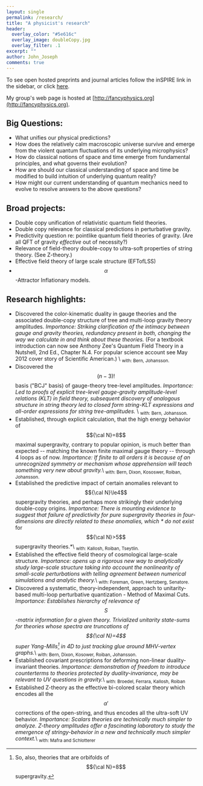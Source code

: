 ```yaml
---
layout: single
permalink: /research/
title: "A physicist's research"
header:
  overlay_color: "#5e616c"
  overlay_image: doubleCopy.jpg
  overlay_filter: .1
excerpt: ""
author: John_Joseph
comments: true
---
```

To see open hosted preprints and journal articles follow the inSPIRE link in the sidebar,
or click [here](http://inspirehep.net/search?ln=en&ln=en&p=find+a+J+J++carrasco&of=hb&action_search=Search&sf=&so=d&rm=&rg=100&sc=0).

My group's web page is hosted at [http://fancyphysics.org](http://fancyphysics.org).

## Big Questions:
  * What unifies our physical predictions?
  * How does the relatively calm macroscopic universe survive and emerge from the violent quantum fluctuations of its underlying microphysics?
  * How do classical notions of space and time emerge from fundamental principles, and what governs their evolution?
  * How are should our classical understanding of space and time be modified to build intuition of underlying quantum reality?
  * How might our current understanding of quantum mechanics need to evolve to resolve answers to the above questions?

## Broad projects:
  * Double copy unification of relativistic quantum field theories.
  * Double copy relevance for classical predictions in perturbative gravity.
  * Predictivity question re: pointlike quantum field theories of gravity. (Are all QFT of gravity *effective* out of necessity?)
  * Relevance of field-theory double-copy to ultra-soft properties of string theory.  (See Z-theory.)
  * Effective field theory of large scale structure (EFTofLSS)
  * $$\alpha$$-Attractor Inflationary models.

## Research highlights:
  * Discovered the color-kinematic duality in gauge theories and the associated double-copy structure of tree and multi-loop gravity theory amplitudes.  *Importance: Striking clarification of the intimacy between gauge and gravity theories, redundancy present in both,  changing the way we calculate in and think about these theories.* (For a textbook introduction can now see Anthony Zee's Quantum Field Theory in a Nutshell,  2nd Ed., Chapter N.4.  For popular science account see May 2012 cover story of Scientific American.)  \\
  <sub> with: Bern, Johansson. </sub>
  * Discovered the $$(n-3)!$$ basis ("BCJ" basis) of gauge-theory tree-level amplitudes.   *Importance: Led to proofs of explicit tree-level gauge-gravity amplitude-level relations (KLT) in field theory, subsequent discovery of analogous structure in string theory led to closed form string-KLT expressions and all-order expressions for string tree-amplitudes.* \\
  <sub>with: Bern, Johansson. </sub>
  * Established, through explicit calculation, that the high energy behavior of $${\cal N}=8$$ maximal supergravity, contrary to popular opinion, is much better than expected -- matching the known finite maximal gauge theory -- through 4 loops as of now. *Importance: If finite to all orders it is because of an unrecognized symmetry or mechanism whose apprehension will teach something very new about gravity.*\\
  <sub> with: Bern, Dixon, Kososwer, Roiban, Johansson. </sub>
  * Established the predictive impact of certain anomalies relevant to $${\cal N}\le4$$ supergravity theories, and perhaps more strikingly their underlying double-copy origins.  *Importance: There is mounting evidence to suggest that failure of predictivity for pure supergravity theories in four-dimensions are directly related to these anomalies, which * do not exist* for $${\cal N}>5$$ supergravity theories.*\\
<sub>with: Kallosh, Roiban, Tseytlin.</sub>
 * Established the effective field theory of cosmological large-scale structure. *Importance:  opens up a rigorous new way to analytically study  large-scale structure taking into account the nonlinearity of small-scale perturbations with telling agreement between numerical simulations and analytic theory.*\\
<sub>with: Foreman, Green, Hertzberg, Senatore.</sub>
* Discovered a systematic, theory-independent, approach to unitarity-based multi-loop perturbative quantization - Method of Maximal Cuts.  *Importance: Establishes hierarchy of relevance of $$S$$-matrix information for a given theory.  Trivialized unitarity state-sums for theories whose spectra are truncations of $${\cal N}=4$$ super Yang-Mills[^footnote] in 4D to just tracking glue around MHV-vertex graphs.*\\
<sub>with: Bern, Dixon, Kosower, Roiban, Johansson.</sub>
* Established covariant prescriptions for deforming non-linear duality-invariant theories.  *Importance: demonstration of freedom to introduce counterterms to theories protected by duality-invariance, may be relevant to UV questions in gravity.*\\
<sub>with: Broedel, Ferrara, Kallosh, Roiban</sub>
* Established Z-theory as the effective bi-colored scalar theory which encodes all the $$\alpha'$$ corrections of the open-string, and thus encodes all the ultra-soft UV behavior. *Importance: Scalars theories are technically much simpler to analyze. Z-theory amplitudes offer a fascinating laboratory to study the emergence of stringy-behavior in a new and technically much simpler context.*\\
<sub> with: Mafra and Schlotterer</sub>

[^footnote]: So, also, theories that are orbifolds of $${\cal N}=8$$ supergravity.
